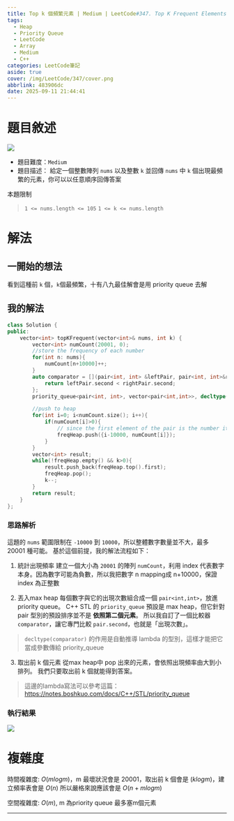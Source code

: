 ```yaml
---
title: Top k 個頻繁元素 | Medium | LeetCode#347. Top K Frequent Elements
tags:
  - Heap
  - Priority Queue
  - LeetCode
  - Array
  - Medium
  - C++
categories: LeetCode筆記
aside: true
cover: /img/LeetCode/347/cover.png
abbrlink: 483906dc
date: 2025-09-11 21:44:41
---
```



# 題目敘述

![](/img/LeetCode/347/question.png)

- 題目難度：`Medium`
- 題目描述： 給定一個整數陣列 `nums` 以及整數 `k` 並回傳 `nums` 中 `k` 個出現最頻繁的元素，你可以以任意順序回傳答案

本題限制
> `1 <= nums.length <= 105`
> `1 <= k <= nums.length`
 
# 解法

## 一開始的想法

看到這種前 `k` 個，`k`個最頻繁，十有八九最佳解會是用 priority queue 去解

## 我的解法

```c++
class Solution {
public:
    vector<int> topKFrequent(vector<int>& nums, int k) {
        vector<int> numCount(20001, 0);
        //store the frequency of each number
        for(int n: nums){
            numCount[n+10000]++;
        }
        auto comparator = [](pair<int, int> &leftPair, pair<int, int>&rightPair){
            return leftPair.second < rightPair.second;
        };
        priority_queue<pair<int, int>, vector<pair<int,int>>, decltype(comparator)> freqHeap(comparator);

        //push to heap
        for(int i=0; i<numCount.size(); i++){
            if(numCount[i]>0){
                // since the first element of the pair is the number itself, we need to convert it back
                freqHeap.push({i-10000, numCount[i]});
            }
        }
        vector<int> result;
        while(!freqHeap.empty() && k>0){
            result.push_back(freqHeap.top().first);
            freqHeap.pop();
            k--;
        }
        return result;
    }
};
```

### 思路解析

這題的 `nums` 範圍限制在 `-10000` 到 `10000`，所以整體數字數量並不大，最多 20001 種可能。
基於這個前提，我的解法流程如下：

1. 統計出現頻率
建立一個大小為 `20001` 的陣列 `numCount`，利用 index 代表數字本身。因為數字可能為負數，所以我把數字 n mapping成 n+10000，保證 index 為正整數

2. 丟入max heap
每個數字與它的出現次數組合成一個 `pair<int,int>`，放進 priority queue。 C++ STL 的 `priority_queue` 預設是 max heap，但它針對 pair 型別的預設排序並不是 **依照第二個元素**。 所以我自訂了一個比較器 `comparator`，讓它專門比較 `pair.second`，也就是「出現次數」。

> `decltype(comparator)` 的作用是自動推導 lambda 的型別，這樣才能把它當成參數傳給 priority_queue

3. 取出前 k 個元素
從max heap中 pop 出來的元素，會依照出現頻率由大到小排列。 我們只要取出前 k 個就能得到答案。

> 這邊的lambda寫法可以參考這篇：https://notes.boshkuo.com/docs/C++/STL/priority_queue


### 執行結果

![](/img/LeetCode/347/result.png)


# 複雜度

時間複雜度: $O(mlogm)$，m 最壞狀況會是 20001，取出前 k 個會是 $(klogm)$，建立頻率表會是 $O(n)$ 所以嚴格來說應該會是 $O(n + mlogm)$

空間複雜度: $O(m)$, m 為priority queue 最多塞m個元素

---